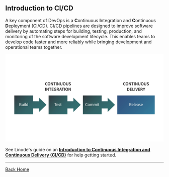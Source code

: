 ## Introduction to CI/CD
A key component of DevOps is a **C**ontinuous **I**ntegration and **C**ontinuous **D**eployment (CI/CD). CI/CD pipelines are designed to improve software delivery by automating steps for building, testing, production, and monitoring of the software development lifecycle. This enables teams to develop code faster and more reliably while bringing development and operational teams together.


![Image](./assets/images/1-1.jpg)


See Linode's guide on an **[Introduction to Continuous Integration and Continuous Delivery (CI/CD)](https://www.linode.com/docs/guides/introduction-ci-cd/)** for help getting started.

---
[Back Home](./README.md)
